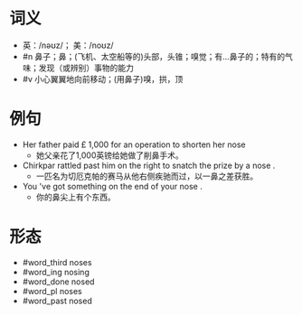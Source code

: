 # 词义
- 英：/nəʊz/； 美：/noʊz/
- #n 鼻子；鼻；(飞机、太空船等的)头部，头锥；嗅觉；有…鼻子的；特有的气味；发现（或辨别）事物的能力
- #v 小心翼翼地向前移动；(用鼻子)嗅，拱，顶
# 例句
- Her father paid £ 1,000 for an operation to shorten her nose
	- 她父亲花了1,000英镑给她做了削鼻手术。
- Chirkpar rattled past him on the right to snatch the prize by a nose .
	- 一匹名为切厄克帕的赛马从他右侧疾驰而过，以一鼻之差获胜。
- You 've got something on the end of your nose .
	- 你的鼻尖上有个东西。
# 形态
- #word_third noses
- #word_ing nosing
- #word_done nosed
- #word_pl noses
- #word_past nosed
